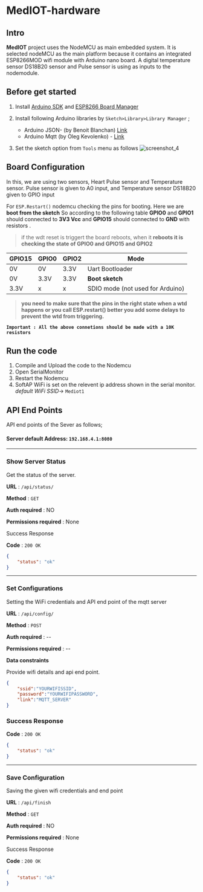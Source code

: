 # MedIOT-hardware

## Intro

**MedIOT** project uses the NodeMCU as main embedded system. It is selected nodeMCU as the main platform because it contains an integrated ESP8266MOD wifi module with Arduino nano board. A digital temperature sensor DS18B20 sensor and Pulse sensor is using as inputs to the nodemodule.

## Before get started

 1. Install [Arduino SDK](https://www.arduino.cc/en/Main/Software) and [ESP8266 Board Manager](https://github.com/esp8266/Arduino#installing-with-boards-manager)
 
 3. Install following Arduino libraries by `Sketch>Library>Library Manager` ;
	 - Arduino JSON- (by Benoit Blanchan) [Link](https://arduinojson.org/?utm_source=meta&utm_medium=library.properties)
	 - Arduino Mqtt (by Oleg Kevolenko) - [Link](https://github.com/monstrenyatko/ArduinoMqtt)
	 
 4.  Set the sketch option from `Tools` menu as follows 
 ![screenshot_4](https://user-images.githubusercontent.com/18147085/37981376-334bc38c-320b-11e8-8374-dbb502e9d963.jpg)

## Board Configuration
 In this, we are using two sensors, Heart Pulse sensor and Temperature sensor. Pulse sensor is given to A0 input, and Temperature sensor DS18B20 given to GPIO input

For `ESP.Restart()` nodemcu checking the pins for booting. Here we are **boot from the sketch**  So according to the following table  **GPIO0** and **GPIO1** should connected to **3V3 Vcc** and **GPIO15** should connected to **GND** with resistors . 
 

> if the wdt reset is triggert the board reboots, when it **reboots it
> is checking the state of GPIO0 and GPIO15 and GPIO2**


|GPIO15|GPIO0|GPIO2|Mode|
|--|--|--|--|
|0V|0V|	3.3V|Uart Bootloader||
|0V|3.3V|3.3V|**Boot sketch**||
|3.3V|x|x|SDIO mode (not used for Arduino)|


> **you need to make sure that the pins in the right state when a wtd happens or you call ESP.restart() better you add some delays to
> prevent the wtd from triggering.**

**`Important :
All the above connetions should be made with a 10K resistors`**

## Run the code

 1. Compile and Upload the code to the Nodemcu
 2. Open SerialMonitor
 3. Restart the Nodemcu 
 4. SoftAP WiFi is set on the relevent ip address shown in the serial monitor. *default WiFi SSID*-> `Mediot1`

##  API End Points
API end points of the Sever as follows;

 #### Server default Address: `192.168.4.1:8080`
-----
### Show Server Status

Get the status of the server.

**URL** : `/api/status/`

**Method** : `GET`

**Auth required** : NO

**Permissions required** : None

 Success Response

**Code** : `200 OK`
```json
{
    "status": "ok"
}
```

---
### Set Configurations

Setting the WiFi credentials and API end point of the mqtt server

**URL** : `/api/config/`

**Method** : `POST`

**Auth required** : --

**Permissions required** : --

**Data constraints**

Provide wifi details and api end point.

```json
{
	"ssid":"YOURWIFISSID",
	"password":"YOURWIFIPASSWORD",
	"link":"MQTT_SERVER"
}
```

### Success Response

**Code** : `200 OK`
```json
{
    "status": "ok"
}
```
---
### Save Configuration

Saving the given wifi credentials and end point

**URL** : `/api/finish`

**Method** : `GET`

**Auth required** : NO

**Permissions required** : None

 Success Response

**Code** : `200 OK`
```json
{
    "status": "ok"
}
```

